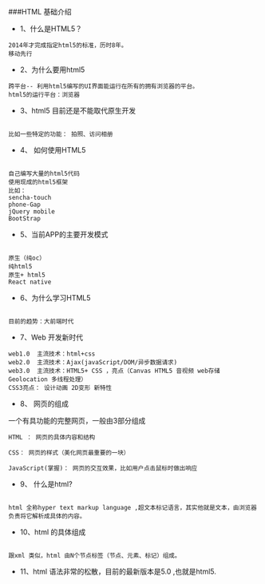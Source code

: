 ###HTML 基础介绍

- 1、什么是HTML5？

```objc
2014年才完成指定html5的标准，历时8年。
移动先行
```

- 2、为什么要用html5

```objc
跨平台-- 利用html5编写的UI界面能运行在所有的拥有浏览器的平台。
html5的运行平台：浏览器
```

- 3、html5 目前还是不能取代原生开发
```objc

比如一些特定的功能： 拍照、访问相册
```


- 4、 如何使用HTML5
```objc

自己编写大量的html5代码
使用现成的html5框架
比如：
sencha-touch
phone-Gap
jQuery mobile
BootStrap
```

- 5、当前APP的主要开发模式

```objc

原生（纯oc）
纯html5
原生+ html5
React native
```

- 6、为什么学习HTML5

```objc

目前的趋势：大前端时代
```



- 7、Web 开发新时代

```objc
web1.0  主流技术：html+css
web2.0  主流技术：Ajax(javaScript/DOM/异步数据请求)
web3.0  主流技术：HTML5+ CSS ，亮点（Canvas HTML5 音视频 web存储 Geolocation 多线程处理）
CSS3亮点： 设计动画 2D变形 新特性
```

- 8、 网页的组成

一个有具功能的完整网页，一般由3部分组成

```objc
HTML ： 网页的具体内容和结构

CSS： 网页的样式（美化网页最重要的一块）

JavaScript(掌握)： 网页的交互效果，比如用户点击鼠标时做出响应

```

- 9、 什么是html?

```objc

html 全称hyper text markup language ,超文本标记语言，其实他就是文本，由浏览器
负责将它解析成具体的内容。
```

- 10、html 的具体组成

```objc

跟xml 类似，html 由N个节点标签（节点、元素、标记）组成。
```
- 11、html 语法非常的松散，目前的最新版本是5.0 ,也就是html5.





